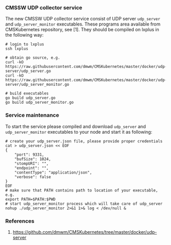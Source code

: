 ### CMSSW UDP collector service
The new CMSSW UDP collector service consist of UDP server `udp_server`
and `udp_server_monitor` executables. These programs area available
from CMSKubernetes repository, see [1]. They should be compiled on
lxplus in the following way:
```
# login to lxplus
ssh lxplus

# obtain go source, e.g.
curl -kO https://raw.githubusercontent.com/dmwm/CMSKubernetes/master/docker/udp-server/udp_server.go
curl -kO https://raw.githubusercontent.com/dmwm/CMSKubernetes/master/docker/udp-server/udp_server_monitor.go

# build executables
go build udp_server.go
go build udp_server_monitor.go
```

### Service maintenance
To start the service please compiled and download `udp_server` and `udp_server_monitor`
executables to your node and start it as following:
```
# create your udp_server.json file, please provide proper credentials
cat > udp_server.json << EOF
{
    "port": 9331,
    "bufSize": 1024,
    "stompURI": "",
    "endpoint": "",
    "contentType": "application/json",
    "verbose": false
}
EOF
# make sure that PATH contains path to location of your executable, e.g.
export PATH=$PATH:$PWD
# start udp_server_monitor process which will take care of udp_server
nohup ./udp_server_monitor 2>&1 1>& log < /dev/null &
```

### References
1. https://github.com/dmwm/CMSKubernetes/tree/master/docker/udp-server
